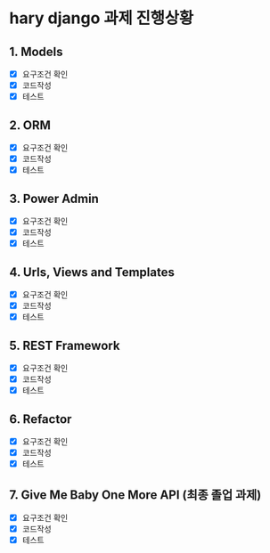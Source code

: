 # hary django 과제 진행상황

## 1. Models

- [x] 요구조건 확인
- [x] 코드작성
- [x] 테스트

## 2. ORM

- [x] 요구조건 확인
- [x] 코드작성
- [x] 테스트

## 3. Power Admin

- [x] 요구조건 확인
- [x] 코드작성
- [x] 테스트

## 4. Urls, Views and Templates

- [x] 요구조건 확인
- [x] 코드작성
- [x] 테스트

## 5. REST Framework

- [x] 요구조건 확인
- [x] 코드작성
- [x] 테스트

## 6. Refactor

- [x] 요구조건 확인
- [x] 코드작성
- [x] 테스트

## 7. Give Me Baby One More API (최종 졸업 과제)

- [x] 요구조건 확인
- [x] 코드작성
- [x] 테스트
